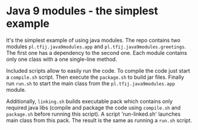 Java 9 modules - the simplest example
======

It's the simplest example of using java modules.
The repo contains two modules `pl.tfij.java9modules.app` and `pl.tfij.java9modules.greetings`.
The first one has a dependency to the second one.
Each module contains only one class with a one single-line method.

Included scripts allow to easily run the code.
To compile the code just start a `compile.sh` script.
Then execute the `package.sh` to build jar files.
Finally run `run.sh` to start the main class from the `pl.tfij.java9modules.app` module.

Additionally, `linking.sh` builds executable pack which contains only required java libs
(compile and package the code using `compile.sh` and `package.sh` before running this script).
A script 'run-linked.sh' launches main class from this pack.
The result is the same as running a `run.sh` script.
